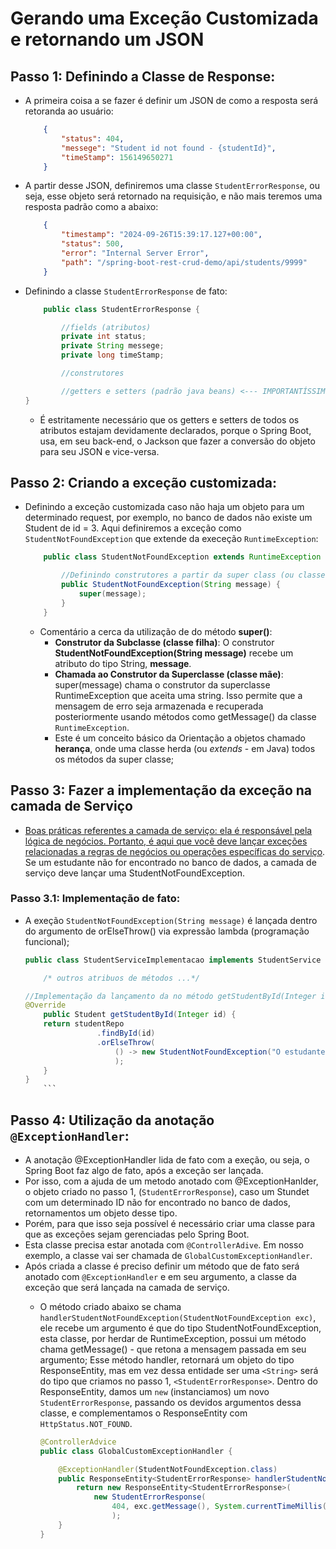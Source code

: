 # Gerando uma Exceção Customizada e retornando um JSON
## Passo 1: Definindo a Classe de Response:
* A primeira coisa a se fazer é definir um JSON de como a resposta será retoranda ao usuário:

    ```json
        {
            "status": 404,
            "messege": "Student id not found - {studentId}",
            "timeStamp": 156149650271
        }
    ```
* A partir desse JSON, definiremos uma classe ```StudentErrorResponse```, ou seja, esse objeto será retornado na requisição, e não mais teremos uma resposta padrão como a abaixo:
    ```json
        {
            "timestamp": "2024-09-26T15:39:17.127+00:00",
            "status": 500,
            "error": "Internal Server Error",
            "path": "/spring-boot-rest-crud-demo/api/students/9999"
        }
    ```
* Definindo a classe ```StudentErrorResponse``` de fato:

    ```java
        public class StudentErrorResponse {

            //fields (atributos)
            private int status;
            private String messege;
            private long timeStamp;

            //construtores

            //getters e setters (padrão java beans) <--- IMPORTANTÍSSIMO
    }
    ```
    * É estritamente necessário que os getters e setters de todos os atributos estajam devidamente declarados, porque o Spring Boot, usa, em seu back-end, o Jackson que fazer a conversão do objeto para seu JSON e vice-versa.

## Passo 2: Criando a exceção customizada:
* Definindo a exceção customizada caso não haja um objeto para um determinado request, por exemplo, no banco de dados não existe um Student de id = 3. Aqui definiremos a exceção como ```StudentNotFoundException``` que extende da execeção ```RuntimeException```:

    ```java
        public class StudentNotFoundException extends RuntimeException {

            //Definindo construtores a partir da super class (ou classe pai, neste caso, RuntimeException)
            public StudentNotFoundException(String message) {
                super(message);
            }
        } 
    ```
    * Comentário a cerca da utilização de do método **super()**:
        * **Construtor da Subclasse (classe filha)**: O construtor **StudentNotFoundException(String message)** recebe um atributo do tipo String, **message**.
        * **Chamada ao Construtor da Superclasse (classe mãe)**: super(message) chama o construtor da superclasse RuntimeException que aceita uma string. Isso permite que a mensagem de erro seja armazenada e recuperada posteriormente usando métodos como getMessage() da classe ```RuntimeException```.
        * Este é um conceito básico da Orientação a objetos chamado **herança**, onde uma classe herda (ou *extends* - em Java) todos os métodos da super classe;

## Passo 3: Fazer a implementação da exceção na camada de Serviço
* <u>Boas práticas referentes a camada de serviço: ela é responsável pela lógica de negócios. Portanto, é aqui que você deve lançar exceções relacionadas a regras de negócios ou operações específicas do serviço</u>. Se um estudante não for encontrado no banco de dados, a camada de serviço deve lançar uma StudentNotFoundException.

### Passo 3.1: Implementação de fato:
* A exeção ```StudentNotFoundException(String message)``` é lançada dentro do argumento de orElseThrow() via expressão lambda (programação funcional);
        
    ```java
    public class StudentServiceImplementacao implements StudentService {

        /* outros atribuos de métodos ...*/

    //Implementação da lançamento da no método getStudentById(Integer id):  
    @Override
        public Student getStudentById(Integer id) {
        return studentRepo
                    .findById(id)
                    .orElseThrow(
                        () -> new StudentNotFoundException("O estudante de id " + id + " não foi encontrado")
                        );
        }
    }
        ```


## Passo 4: Utilização da anotação ```@ExceptionHandler```:
* A anotação @ExceptionHandler lida de fato com a exeção, ou seja, o Spring Boot faz algo de fato, após a exceção ser lançada.
* Por isso, com a ajuda de um metodo anotado com @ExceptionHanlder, o objeto criado no passo 1, (```StudentErrorResponse```), caso um Stundet com um determinado ID não for encontrado no banco de dados, retornamentos um objeto desse tipo. 
* Porém, para que isso seja possível é necessário criar uma classe para que as exceções sejam gerenciadas pelo Spring Boot.
* Esta classe precisa estar anotada com ```@ControllerAdive```. Em nosso exemplo, a classe vai ser chamada de ```GlobalCustomExceptionHandler```.
* Após criada a classe é preciso definir um método que de fato será anotado com ```@ExceptionHandler``` e em seu argumento, a classe da exceção que será lançada na camada de serviço.
    * O método criado abaixo se chama ```handlerStudentNotFoundException(StudentNotFoundException exc)```, ele recebe um argumento é que do tipo StudentNotFoundException, esta classe, por herdar de RuntimeException, possui um método chama getMessage() - que retona a mensagem passada em seu argumento; Esse método handler, retornará um objeto do tipo ResponseEntity, mas em vez dessa entidade ser uma ```<String>``` será do tipo que criamos no passo 1, ```<StudentErrorResponse>```. Dentro do ResponseEntity, damos um ```new``` (instanciamos) um novo ```StudentErrorResponse```, passando os devidos argumentos dessa classe, e complementamos o ResponseEntity com ```HttpStatus.NOT_FOUND```.

        ```java
        @ControllerAdvice
        public class GlobalCustomExceptionHandler {

            @ExceptionHandler(StudentNotFoundException.class)
            public ResponseEntity<StudentErrorResponse> handlerStudentNotFoundException(StudentNotFoundException exc) {
                return new ResponseEntity<StudentErrorResponse>(
                    new StudentErrorResponse(
                        404, exc.getMessage(), System.currentTimeMillis()),HttpStatus.NOT_FOUND
                        );
            }
        }
        ```